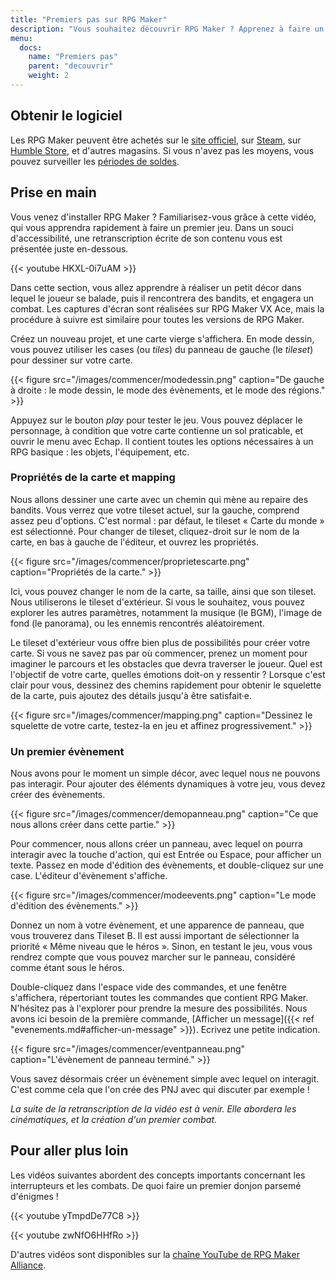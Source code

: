 ```yaml
---
title: "Premiers pas sur RPG Maker"
description: "Vous souhaitez découvrir RPG Maker ? Apprenez à faire un premier jeu avec cette série de vidéos."
menu:
  docs:
    name: "Premiers pas"
    parent: "decouvrir"
    weight: 2
---
```


## Obtenir le logiciel

Les RPG Maker peuvent être achetés sur le [site officiel](http://www.rpgmakerweb.com/products), sur [Steam](http://store.steampowered.com/search/?term=RPG+Maker), sur [Humble Store](https://www.humblebundle.com/store/search?sort=bestselling&search=RPG%20Maker), et d'autres magasins. Si vous n'avez pas les moyens, vous pouvez surveiller les [périodes de soldes](https://isthereanydeal.com/game/rpgmakermv/history/).

## Prise en main

Vous venez d'installer RPG Maker ? Familiarisez-vous grâce à cette vidéo, qui vous apprendra rapidement à faire un premier jeu. Dans un souci d'accessibilité, une retranscription écrite de son contenu vous est présentée juste en-dessous.

{{< youtube HKXL-0i7uAM >}}

Dans cette section, vous allez apprendre à réaliser un petit décor dans lequel le joueur se balade, puis il rencontrera des bandits, et engagera un combat. Les captures d'écran sont réalisées sur RPG Maker VX Ace, mais la procédure à suivre est similaire pour toutes les versions de RPG Maker.

Créez un nouveau projet, et une carte vierge s'affichera. En mode dessin, vous pouvez utiliser les cases (ou *tiles*) du panneau de gauche (le *tileset*) pour dessiner sur votre carte.

{{< figure src="/images/commencer/modedessin.png" caption="De gauche à droite : le mode dessin, le mode des évènements, et le mode des régions." >}}

Appuyez sur le bouton *play* pour tester le jeu. Vous pouvez déplacer le personnage, à condition que votre carte contienne un sol praticable, et ouvrir le menu avec Echap. Il contient toutes les options nécessaires à un RPG basique : les objets, l'équipement, etc.

### Propriétés de la carte et mapping

Nous allons dessiner une carte avec un chemin qui mène au repaire des bandits. Vous verrez que votre tileset actuel, sur la gauche, comprend assez peu d'options. C'est normal : par défaut, le tileset « Carte du monde » est sélectionné. Pour changer de tileset, cliquez-droit sur le nom de la carte, en bas à gauche de l'éditeur, et ouvrez les propriétés.

{{< figure src="/images/commencer/proprietescarte.png" caption="Propriétés de la carte." >}}

Ici, vous pouvez changer le nom de la carte, sa taille, ainsi que son tileset. Nous utiliserons le tileset d'extérieur. Si vous le souhaitez, vous pouvez explorer les autres paramètres, notamment la musique (le BGM), l'image de fond (le panorama), ou les ennemis rencontrés aléatoirement.

Le tileset d'extérieur vous offre bien plus de possibilités pour créer votre carte. Si vous ne savez pas par où commencer, prenez un moment pour imaginer le parcours et les obstacles que devra traverser le joueur. Quel est l'objectif de votre carte, quelles émotions doit-on y ressentir ? Lorsque c'est clair pour vous, dessinez des chemins rapidement pour obtenir le squelette de la carte, puis ajoutez des détails jusqu'à être satisfait·e.

{{< figure src="/images/commencer/mapping.png" caption="Dessinez le squelette de votre carte, testez-la en jeu et affinez progressivement." >}}

### Un premier évènement

Nous avons pour le moment un simple décor, avec lequel nous ne pouvons pas interagir. Pour ajouter des éléments dynamiques à votre jeu, vous devez créer des évènements.

{{< figure src="/images/commencer/demopanneau.png" caption="Ce que nous allons créer dans cette partie." >}}

Pour commencer, nous allons créer un panneau, avec lequel on pourra interagir avec la touche d'action, qui est Entrée ou Espace, pour afficher un texte. Passez en mode d'édition des évènements, et double-cliquez sur une case. L'éditeur d'évènement s'affiche.

{{< figure src="/images/commencer/modeevents.png" caption="Le mode d'édition des évènements." >}}

Donnez un nom à votre évènement, et une apparence de panneau, que vous trouverez dans Tileset B. Il est aussi important de sélectionner la priorité « Même niveau que le héros ». Sinon, en testant le jeu, vous vous rendrez compte que vous pouvez marcher sur le panneau, considéré comme étant sous le héros.

Double-cliquez dans l'espace vide des commandes, et une fenêtre s'affichera, répertoriant toutes les commandes que contient RPG Maker. N'hésitez pas à l'explorer pour prendre la mesure des possibilités. Nous avons ici besoin de la première commande, [Afficher un message]({{< ref "evenements.md#afficher-un-message" >}}). Ecrivez une petite indication.

{{< figure src="/images/commencer/eventpanneau.png" caption="L'évènement de panneau terminé." >}}

Vous savez désormais créer un évènement simple avec lequel on interagit. C'est comme cela que l'on crée des PNJ avec qui discuter par exemple !

*La suite de la retranscription de la vidéo est à venir. Elle abordera les cinématiques, et la création d'un premier combat.*

## Pour aller plus loin

Les vidéos suivantes abordent des concepts importants concernant les interrupteurs et les combats. De quoi faire un premier donjon parsemé d'énigmes !

{{< youtube yTmpdDe77C8 >}}
<p>
{{< youtube zwNfO6HHfRo >}}

D'autres vidéos sont disponibles sur la [chaîne YouTube de RPG Maker Alliance](https://www.youtube.com/c/AurelienVideos).

